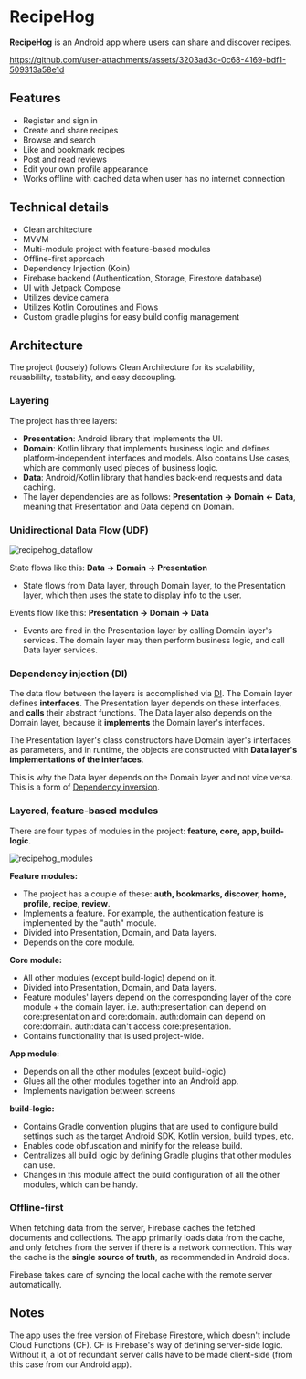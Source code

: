 # RecipeHog

**RecipeHog** is an Android app where users can share and discover recipes.

https://github.com/user-attachments/assets/3203ad3c-0c68-4169-bdf1-509313a58e1d

## Features
- Register and sign in
- Create and share recipes
- Browse and search
- Like and bookmark recipes
- Post and read reviews
- Edit your own profile appearance
- Works offline with cached data when user has no internet connection

## Technical details
- Clean architecture
- MVVM
- Multi-module project with feature-based modules
- Offline-first approach
- Dependency Injection (Koin)
- Firebase backend (Authentication, Storage, Firestore database)
- UI with Jetpack Compose
- Utilizes device camera
- Utilizes Kotlin Coroutines and Flows
- Custom gradle plugins for easy build config management 

## Architecture
The project (loosely) follows Clean Architecture for its scalability, reusabililty, testability, and easy decoupling. 
### Layering
The project has three layers:
- **Presentation**: Android library that implements the UI.
- **Domain**: Kotlin library that implements business logic and defines platform-independent interfaces and models. Also contains Use cases, which are commonly used pieces of business logic.
- **Data**: Android/Kotlin library that handles back-end requests and data caching.
- The layer dependencies are as follows: **Presentation -> Domain <- Data**, meaning that Presentation and Data depend on Domain.

### Unidirectional Data Flow (UDF)
![recipehog_dataflow](https://github.com/user-attachments/assets/e8aebed8-ecb4-42b5-8e8a-04b4b6c35e4e)

State flows like this: **Data -> Domain -> Presentation**
- State flows from Data layer, through Domain layer, to the Presentation layer, which then uses the state to display info to the user.

Events flow like this: **Presentation -> Domain -> Data**
- Events are fired in the Presentation layer by calling Domain layer's services. The domain layer may then perform business logic, and call Data layer services.

### Dependency injection (DI)
The data flow between the layers is accomplished via [DI](https://developer.android.com/training/dependency-injection). The Domain layer defines **interfaces**. The Presentation layer depends on these interfaces, and **calls** their abstract functions. The Data layer also depends on the Domain layer, because it **implements** the Domain layer's interfaces.

The Presentation layer's class constructors have Domain layer's interfaces as parameters, and in runtime, the objects are constructed with **Data layer's implementations of the interfaces**.

This is why the Data layer depends on the Domain layer and not vice versa. This is a form of [Dependency inversion](https://en.wikipedia.org/wiki/Dependency_inversion_principle).

### Layered, feature-based modules
There are four types of modules in the project: **feature, core, app, build-logic**.

![recipehog_modules](https://github.com/user-attachments/assets/5b95a81d-6b91-4f96-834f-1727c6bec2a4)

**Feature modules:**
- The project has a couple of these: **auth, bookmarks, discover, home, profile, recipe, review**.
- Implements a feature. For example, the authentication feature is implemented by the "auth" module.
- Divided into Presentation, Domain, and Data layers.
- Depends on the core module.

**Core module:**
- All other modules (except build-logic) depend on it.
- Divided into Presentation, Domain, and Data layers.
- Feature modules' layers depend on the corresponding layer of the core module + the domain layer. i.e. auth:presentation can depend on core:presentation and core:domain. auth:domain can depend on core:domain. auth:data can't access core:presentation.
- Contains functionality that is used project-wide.

**App module:**
- Depends on all the other modules (except build-logic)
- Glues all the other modules together into an Android app.
- Implements navigation between screens

**build-logic:**
- Contains Gradle convention plugins that are used to configure build settings such as the target Android SDK, Kotlin version, build types, etc.
- Enables code obfuscation and minify for the release build.
- Centralizes all build logic by defining Gradle plugins that other modules can use.
- Changes in this module affect the build configuration of all the other modules, which can be handy.

### Offline-first
When fetching data from the server, Firebase caches the fetched documents and collections. The app primarily loads data from the cache, and only fetches from the server if there is a network connection. This way the cache is the **single source of truth**, as recommended in Android docs.

Firebase takes care of syncing the local cache with the remote server automatically.

## Notes
The app uses the free version of Firebase Firestore, which doesn't include Cloud Functions (CF). CF is Firebase's way of defining server-side logic. Without it, a lot of redundant server calls have to be made client-side (from this case from our Android app).
